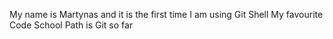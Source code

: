 My name is Martynas and it is the first time I am using Git Shell
My favourite Code School Path is Git so far